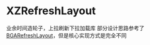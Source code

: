 # XZRefreshLayout
业余时间造轮子，上拉刷新下拉加载库
部分设计思路参考了[BGARefreshLayout](https://github.com/bingoogolapple/BGARefreshLayout-Android)，但是核心实现方式是完全不同

